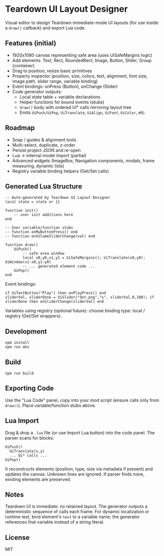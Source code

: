 # Teardown UI Layout Designer

Visual editor to design Teardown immediate-mode UI layouts (for use inside a `draw()` callback) and export Lua code.

## Features (initial)
- 1920x1080 canvas representing safe area (uses UiSafeMargins logic)
- Add elements: Text, Rect, RoundedRect, Image, Button, Slider, Group (container)
- Drag to position, resize basic primitives
- Property inspector (position, size, colors, text, alignment, font size, image path, slider range, variable binding)
- Event bindings: onPress (Button), onChange (Slider)
- Code generator outputs:
  - Local state table + variable declarations
  - Helper functions for bound events (stubs)
  - `draw()` body with ordered Ui* calls mirroring layout tree
  - Emits `UiPush/UiPop`, `UiTranslate`, `UiAlign`, `UiFont`, `UiColor`, etc.

## Roadmap
- Snap / guides & alignment tools
- Multi-select, duplicate, z-order
- Persist project JSON and re-open
- Lua -> internal model import (partial)
- Advanced widgets (ImageBox, Navigation components, modals, frame measuring, dynamic lists)
- Registry variable binding helpers (Get/Set calls)

## Generated Lua Structure
```
-- Auto-generated by Teardown UI Layout Designer
local state = state or {}

function init()
    -- user init additions here
end

-- User variable/function stubs
-- function onMyButtonPress() end
-- function onVolumeSliderChange(val) end

function draw()
    UiPush()
        -- safe area window
        local x0,y0,x1,y1 = UiSafeMargins(); UiTranslate(x0,y0); UiWindow(x1-x0,y1-y0)
        -- ... generated element code ...
    UiPop()
end
```
Event bindings:
```
if UiTextButton("Play") then onPlayPress() end
sliderVal, sliderDone = UiSlider("dot.png","x", sliderVal,0,100); if sliderDone then onSliderChange(sliderVal) end
```
Variables using registry (optional future): choose binding type: local / registry (Get/Set wrappers).

## Development
```
npm install
npm run dev
```

## Build
```
npm run build
```

## Exporting Code
Use the "Lua Code" panel, copy into your mod script (ensure calls only from `draw()`). Place variable/function stubs above.

## Lua Import
Drag & drop a `.lua` file (or use Import Lua button) into the code panel. The parser scans for blocks:
```
UiPush()
  UiTranslate(x,y)
  ... Ui* calls ...
UiPop()
```
It reconstructs elements (position, type, size via metadata if present) and updates the canvas. Unknown lines are ignored. If parser finds none, existing elements are preserved.

## Notes
Teardown UI is immediate: no retained layout. The generator outputs a deterministic sequence of calls each frame. For dynamic localization or runtime text, bind element's `text` to a variable name; the generator references that variable instead of a string literal.

## License
MIT

